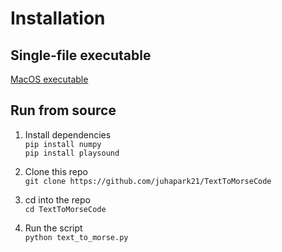 # Installation 

## Single-file executable 
[MacOS executable](https://github.com/juhapark21/TextToMorseCode/raw/refs/heads/main/Installations/text_to_morse)

## Run from source
1. Install dependencies <br>
`pip install numpy` <br>
`pip install playsound`

2. Clone this repo <br>
`git clone https://github.com/juhapark21/TextToMorseCode`

3. cd into the repo <br> 
`cd TextToMorseCode`

1. Run the script <br>
`python text_to_morse.py` 



